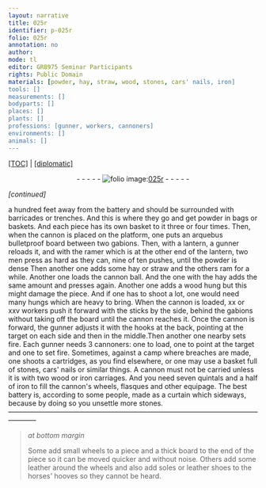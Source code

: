 ```yaml
---
layout: narrative
title: 025r
identifier: p-025r
folio: 025r
annotation: no
author:
mode: tl
editor: GR8975 Seminar Participants
rights: Public Domain
materials: [powder, hay, straw, wood, stones, cars' nails, iron]
tools: []
measurements: []
bodyparts: []
places: []
plants: []
professions: [gunner, workers, cannoners]
environments: []
animals: []
---
```


<p><a href="{{ site.baseurl }}/translation/">[TOC]</a> | <a href="{{ site.baseurl }}/texts/p-025r_tc/" target="_blank">[diplomatic]</a></p><div class="folio" align="center">- - - - - <a href="http://gallica.bnf.fr/ark:/12148/btv1b10500001g/f55.item" target="_blank"><img src="https://cu-mkp.github.io/2017-workshop-edition/assets/photo-icon.png" alt="folio image: " style="display:inline-block; margin-bottom:-3px;"/>025r</a> - - - - - </div>  
 
*[continued]*
  
a hundred feet away from the battery and should be surrounded with barricades or trenches. And this is where they go and get <span class="m">powder</span> in bags or baskets. And each piece has its own basket to it three or four times. Then, when the cannon is placed on the platform, one puts an arquebus bulletproof board between two gabions. Then, with a lantern, a <span class="pro">gunner</span> reloads it, and with the ramer which is at the other end of the lantern, two men press as hard as they can, nine of ten pushes, until the <span class="m">powder</span> is dense Then another one adds some <span class="m">hay</span> or <span class="m">straw</span> and the others ram for a while. Another one loads the cannon ball. And the one with the <span class="m">hay</span> adds the same amount and presses again. Another one adds a <span class="m">wood</span> hung but this might damage the piece. And if one has to shoot a lot, one would need many hungs which are heavy to bring. When the cannon is loaded, xx or xxv <span class="pro">workers</span> push it forward with the sticks by the side, behind the gabions without taking off the board until the cannon reaches it. Once the cannon is forward, the <span class="pro">gunner</span> adjusts it with the hooks at the back, pointing at the target on each side and then in the middle.Then another one nearby sets fire. Each <span class="pro">gunner</span> needs 3 <span class="pro">cannoners</span>: one to load, one to point at the target and one to set fire. Sometimes, against a camp where breaches are made, one shoots a cartridges, as you find elsewhere, or one may use a basket full of <span class="m">stones</span>, <span class="m">cars' nails</span> or similar things. A cannon must not be carried unless it is with two <span class="m">wood</span> or <span class="m">iron</span> carriages. And you need seven quintals and a half of <span class="m">iron</span> to fill the cannon's wheels, flasques and other equipage. The best battery is, according to some people, made as a curtain which sideways, because by doing so you unsettle more stones.
 ———————————————————————————————————————— 
> *at bottom margin*
> 
> 
>   Some add small wheels to a piece and a thick board to the end of the piece so it can be moved quicker and without noise. Others add some leather around the wheels and also add soles or leather shoes to the horses' hooves so they cannot be heard.

